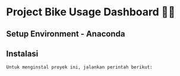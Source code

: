 # Project Bike Usage Dashboard 🚴🏻
## Setup Environment - Anaconda 
## Instalasi
```bash
Untuk menginstal proyek ini, jalankan perintah berikut:

